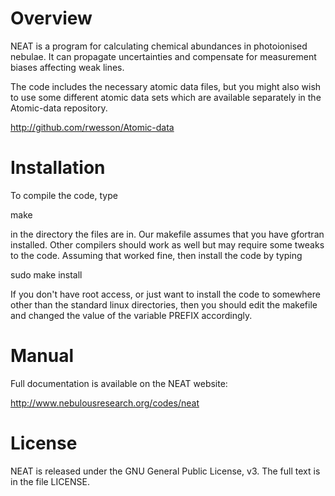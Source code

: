 Overview
========

NEAT is a program for calculating chemical abundances in photoionised nebulae.  It can propagate uncertainties and compensate for measurement biases affecting weak lines.

The code includes the necessary atomic data files, but you might also wish to use some different atomic data sets which are available separately in the Atomic-data repository.

http://github.com/rwesson/Atomic-data

Installation
============

To compile the code, type

  make

in the directory the files are in.  Our makefile assumes that you have gfortran installed.  Other compilers should work as well but may require some tweaks to the code.  Assuming that worked fine, then install the code by typing

  sudo make install

If you don't have root access, or just want to install the code to somewhere other than the standard linux directories, then you should edit the makefile and changed the value of the variable PREFIX accordingly.

Manual
======

Full documentation is available on the NEAT website:

http://www.nebulousresearch.org/codes/neat

License
=======

NEAT is released under the GNU General Public License, v3.  The full text is in the file LICENSE.
